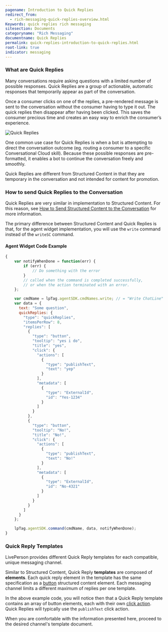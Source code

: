 ```yaml
---
pagename: Introduction to Quick Replies
redirect_from:
  - rich-messaging-quick-replies-overview.html
Keywords: quick replies rich messaging
sitesection: Documents
categoryname: "Rich Messaging"
documentname: Quick Replies
permalink: quick-replies-introduction-to-quick-replies.html
root-link: true
indicator: messaging
---
```


### What are Quick Replies

Many conversations require asking questions with a limited number of possible responses. Quick Replies are a group of actionable, automatic responses that temporarily appear as part of the conversation.

Once a consumer clicks on one of the replies, a pre-rendered message is sent to the conversation without the consumer having to type it out. The quick replies then disappear after having been clicked. This saves the consumer precious time and creates an easy way to enrich the consumer’s experience.

![Quick Replies](images/quick-replies.gif)

One common use case for Quick Replies is when a bot is attempting to direct the conversation outcome (eg. routing a consumer to a specific Conversational Cloud skill). Because these possible responses are pre-formatted, it enables a bot to continue the conversation freely and smoothly.

Quick Replies are different from Structured Content in that they are temporary in the conversation and not intended for content for promotion.

### How to send Quick Replies to the Conversation

Quick Replies are very similar in implementation to Structured Content. For this reason, see [How to Send Structured Content to the Conversation](structured-content-introduction-to-structured-content.html#how-to-send-structured-content-to-the-conversation) for more information.

The primary difference between Structured Content and Quick Replies is that, for the agent widget implementation, you will use the `write` command instead of the `writeSC` command.

#### Agent Widget Code Example

```javascript
{
    var notifyWhenDone = function(err) {
        if (err) {
            // Do something with the error
        }
        // called when the command is completed successfully,
        // or when the action terminated with an error.
    };

    var cmdName = lpTag.agentSDK.cmdNames.write; // = "Write ChatLine"
    var data = {
      text: "Some question",
      quickReplies: {
        "type": "quickReplies",
        "itemsPerRow": 8,
        "replies": [
          {
            "type": "button",
            "tooltip": "yes i do",
            "title": "yes",
            "click": {
              "actions": [
                {
                  "type": "publishText",
                  "text": "yep"
                }
              ],
              "metadata": [
                {
                  "type": "ExternalId",
                  "id": "Yes-1234"
                }
              ]
            }
          },
          {
            "type": "button",
            "tooltip": "No!",
            "title": "No!",
            "click": {
              "actions": [
                {
                  "type": "publishText",
                  "text": "No!"
                }
              ],
              "metadata": [
                {
                  "type": "ExternalId",
                  "id": "No-4321"
                }
              ]
            }
          }
        ]
      }
    };

    lpTag.agentSDK.command(cmdName, data, notifyWhenDone);
}
```

### Quick Reply Templates

LivePerson provides different Quick Reply templates for each compatible, unique messaging channel.

Similar to Structured Content, Quick Reply **templates** are composed of **elements**. Each quick reply element in the template has the same specification as a [button](structured-content-introduction-to-structured-content.html#button) structured content element. Each messaging channel limits a different maximum of replies per one template.

In the above example code, you will notice then that a Quick Reply template contains an array of button elements, each with their own [click action](structured-content-introduction-to-structured-content.html#element-click-operations). Quick Replies will typically use the `publishText` click action.

When you are comfortable with the information presented here, proceed to the desired channel's template document.
